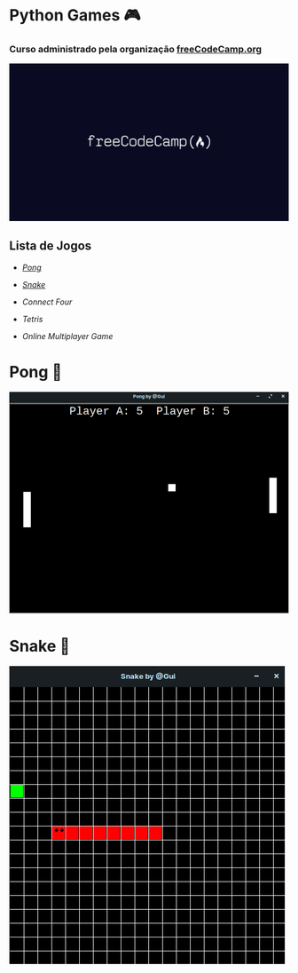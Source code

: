 # 					Python Games :video_game:

### 		Curso administrado pela organização [freeCodeCamp.org](https://www.youtube.com/watch?v=XGf2GcyHPhc&t=16224s)

![](https://github.com/linharesrocha/PythonGames/blob/master/freecodecamp.png)







## 									**Lista de Jogos**

* _[Pong](https://github.com/linharesrocha/PythonGames/tree/master/Ping-Pong)_

* _[Snake](https://github.com/linharesrocha/PythonGames/tree/master/Snake)_

* _Connect Four_

* _Tetris_

* _Online Multiplayer Game_

  



# 								Pong :ping_pong:

![](https://github.com/linharesrocha/PythonGames/blob/master/Ping-Pong/pong_image.png)





# 								Snake :snake:

![](https://github.com/linharesrocha/PythonGames/blob/master/Snake/snake_image.png)

